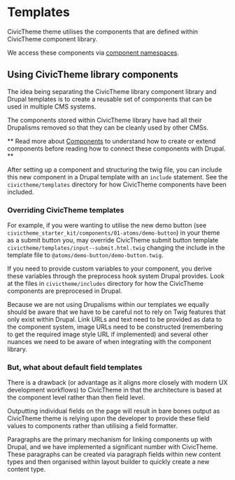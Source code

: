 # Templates

CivicTheme theme utilises the components that are defined within CivicTheme component
library.

We access these components via [component namespaces](namespaces.md).

## Using CivicTheme library components

The idea being separating the CivicTheme library component library and Drupal templates is to create
a reusable set of components that can be used in multiple CMS systems.

The components stored within CivicTheme library have had all their Drupalisms
removed so that they can be cleanly used by other CMSs.

** Read more about [Components](../civictheme-library/docs/components.md) to
understand how to create or extend components before reading how to connect
these components with Drupal. **

After setting up a component and structuring the twig file, you can include this
new component in a Drupal template with an `include` statement. See the
`civictheme/templates` directory for how CivicTheme components have been included.

### Overriding CivicTheme templates

For example, if you were wanting to utilise the new demo button
(see `civictheme_starter_kit/components/01-atoms/demo-button`) in your theme as a
submit button you, may override CivicTheme submit button template
`civictheme/templates/input--submit.html.twig` changing the include in the template
file to `@atoms/demo-button/demo-button.twig`.

If you need to provide custom variables to your component, you derive these
variables through the preprocess hook system Drupal provides. Look at the files
in `civictheme/includes` directory for how the CivicTheme components are preprocesed in
Drupal.

Because we are not using Drupalisms within our templates we equally
should be aware that we have to be careful not to rely on Twig features that
only exist within Drupal. Link URLs and text need to be provided as data to
the component system, image URLs need to be constructed (remembering to get
the required image style URL if implemented) and several other nuances we need
to be aware of when integrating with the component library.

### But, what about default field templates

There is a drawback (or advantage as it aligns more closely with modern UX
development workflows) to CivicTheme in that the architecture is based at the
component level rather than then field level.

Outputting individual fields on the page will result in bare bones output as
CivicTheme theme is relying upon the developer to provide these field values to
components rather than utilising a field formatter.

Paragraphs are the primary mechanism for linking components up with Drupal, and
we have implemented a significant number with CivicTheme. These paragraphs can be
created via paragraph fields within new content types and then organised within
layout builder to quickly create a new content type.
